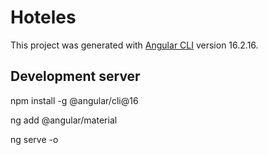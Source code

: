 # Hoteles

This project was generated with [Angular CLI](https://github.com/angular/angular-cli) version 16.2.16.

## Development server

npm install -g @angular/cli@16

ng add @angular/material

ng serve -o 
